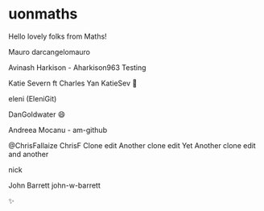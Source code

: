 # uonmaths

Hello lovely folks from Maths! 

Mauro
darcangelomauro

Avinash Harkison - Aharkison963
Testing

Katie Severn ft Charles Yan KatieSev :panda_face:

eleni (EleniGit)

DanGoldwater :smile:

Andreea Mocanu - am-github

@ChrisFallaize
ChrisF
Clone edit
Another clone edit
Yet Another clone edit
and another

nick

John Barrett john-w-barrett

:sparkles: